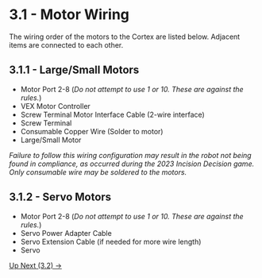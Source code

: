 # 3.1 - Motor Wiring

The wiring order of the motors to the Cortex are listed below. Adjacent items are connected to each other.

## 3.1.1 - Large/Small Motors

- Motor Port 2-8 (*Do not attempt to use 1 or 10. These are against the rules.*)
- VEX Motor Controller
- Screw Terminal Motor Interface Cable (2-wire interface)
- Screw Terminal
- Consumable Copper Wire (Solder to motor)
- Large/Small Motor

*Failure to follow this wiring configuration may result in the robot not being found in compliance, as occurred during the 2023 Incision Decision game. Only consumable wire may be soldered to the motors.*

## 3.1.2 - Servo Motors

- Motor Port 2-8 (*Do not attempt to use 1 or 10. These are against the rules.*)
- Servo Power Adapter Cable
- Servo Extension Cable (if needed for more wire length)
- Servo

[Up Next (3.2) ->](https://github.com/crcsrobotics/wiki/blob/main/3%20-%20WIRING/1%20-%20IR%20SENSORS.md)
